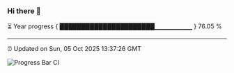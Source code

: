 ### Hi there 👋

⏳ Year progress { ██████████████████████▁▁▁▁▁▁▁▁ } 76.05 %

---

⏰ Updated on Sun, 05 Oct 2025 13:37:26 GMT

![Progress Bar CI](https://github.com/IshwaranRudhara/GIT-ACTION/workflows/Progress%20Bar%20CI/badge.svg)
